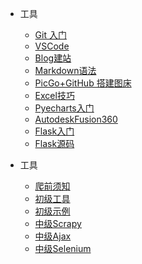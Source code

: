* 工具

  * [Git 入门](Warehouse/Git.md)
  * [VSCode](Warehouse/VSCode.md)
  * [Blog建站](Warehouse/Blog.md)
  * [Markdown语法](Warehouse/Markdown.md)
  * [PicGo+GitHub 搭建图床](Warehouse/PicGo_GitHub.md)
  * [Excel技巧](Warehouse/Excel_Skills.md)
  * [Pyecharts入门](Warehouse/1_Pyecharts.md)
  * [AutodeskFusion360](Warehouse/AutodeskFusion360.md)
  * [Flask入门](Warehouse/Flask_1_Tutorial.md)
  * [Flask源码](Warehouse/Flask_2_Todolist.md)
* 工具
  * [爬前须知](Warehouse/2_WebCrawlerTutorial.md)
  * [初级工具](Warehouse/2_WebCrawlerBasicTool.md)
  * [初级示例](Warehouse/2_WebCrawlerBasicCase.md)
  * [中级Scrapy](Warehouse/2_WebCrawlerScrapy.md)
  * [中级Ajax](Warehouse/2_WebCrawlerAjax.md)
  * [中级Selenium](Warehouse/2_WebCrawlerSelenium.md)

